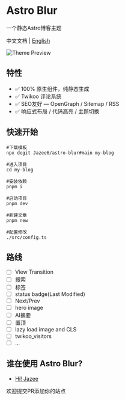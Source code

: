 # Astro Blur

一个静态Astro博客主题

中文文档 | [English](./README.en.md)

![Theme Preview](https://blog-cdn.jaze.top/2024/07/6e7813e44dad9a35be6c42b2c2e4eb53.webp)

## 特性

- ✅ 100% 原生组件，纯静态生成
- ✅ Twikoo 评论系统
- ✅ SEO友好 — OpenGraph / Sitemap / RSS
- ✅ 响应式布局 / 代码高亮 / 主题切换

## 快速开始

```shell
#下载模板
npx degit Jazee6/astro-blur#main my-blog

#进入项目
cd my-blog

#安装依赖
pnpm i

#启动项目
pnpm dev

#新建文章 
pnpm new

#配置修改
./src/config.ts
```

## 路线

- [ ] View Transition
- [ ] 搜索
- [ ] 标签
- [ ] status badge(Last Modified)
- [ ] Next/Prev
- [ ] hero image
- [ ] AI摘要
- [ ] 置顶
- [ ] lazy load image and CLS
- [ ] twikoo_visitors
- [ ] ...

## 谁在使用 Astro Blur?

- [Hi! Jazee](https://jaze.top)

欢迎提交PR添加你的站点